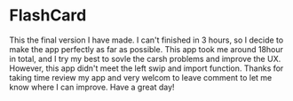 # FlashCard
This the final version I have made. I can't finished in 3 hours, so I decide to make the app perfectly as far as possible. This app took me around 18hour in total, and I try my best to sovle the carsh problems and improve the UX. However, this app didn't meet the left swip and import function. Thanks for taking time review my app and very welcom to leave comment to let me know where I can improve. 
Have a great day!
